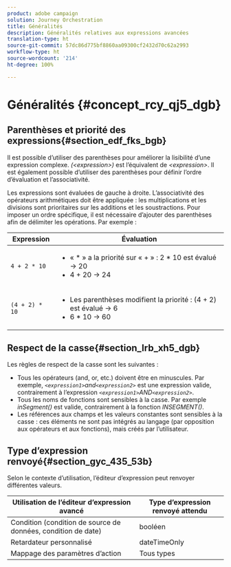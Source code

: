 ```yaml
---
product: adobe campaign
solution: Journey Orchestration
title: Généralités
description: Généralités relatives aux expressions avancées
translation-type: ht
source-git-commit: 57dc86d775bf8860aa09300cf2432d70c62a2993
workflow-type: ht
source-wordcount: '214'
ht-degree: 100%

---
```



# Généralités {#concept_rcy_qj5_dgb}

## Parenthèses et priorité des expressions{#section_edf_fks_bgb}

Il est possible d’utiliser des parenthèses pour améliorer la lisibilité d’une expression complexe. _(&lt;expression>)_ est l’équivalent de _&lt;expression>_. Il est également possible d’utiliser des parenthèses pour définir l’ordre d’évaluation et l’associativité.

Les expressions sont évaluées de gauche à droite. L’associativité des opérateurs arithmétiques doit être appliquée : les multiplications et les divisions sont prioritaires sur les additions et les soustractions. Pour imposer un ordre spécifique, il est nécessaire d’ajouter des parenthèses afin de délimiter les opérations. Par exemple :

<!--```5 + 2 * 10 = 25, and (5 + 2) * 10 = 70```-->

| Expression | Évaluation |
|--- |--- |
| `4 + 2 * 10` | <ul><li>« * » a la priorité sur « + » : 2 * 10 est évalué → 20</li><li>4 + 20 → 24</li></ul> |
| `(4 + 2) * 10` | <ul><li>Les parenthèses modifient la priorité : (4 + 2) est évalué → 6</li><li> 6 * 10 → 60</li></ul> |

## Respect de la casse{#section_lrb_xh5_dgb}

Les règles de respect de la casse sont les suivantes :

* Tous les opérateurs (and, or, etc.) doivent être en minuscules. Par exemple, _`<expression1>`and`<expression2>`_ est une expression valide, contrairement à l’expression _`<expression1>`AND`<expression2>`_.
* Tous les noms de fonctions sont sensibles à la casse. Par exemple _inSegment()_ est valide, contrairement à la fonction _INSEGMENT()_.
* Les références aux champs et les valeurs constantes sont sensibles à la casse : ces éléments ne sont pas intégrés au langage (par opposition aux opérateurs et aux fonctions), mais créés par l’utilisateur.

## Type d’expression renvoyé{#section_gyc_435_53b}

Selon le contexte d’utilisation, l’éditeur d’expression peut renvoyer différentes valeurs.

| Utilisation de l’éditeur d’expression avancé | Type d’expression renvoyé attendu |
|--- |--- |
| Condition (condition de source de données, condition de date) | booléen |
| Retardateur personnalisé | dateTimeOnly |
| Mappage des paramètres d’action | Tous types |
